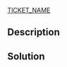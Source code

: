 [TICKET_NAME](LINK_TO_THE_TICKET)

<!-- PLEASE REMOVE UNUSED [optional] SECTIONS -->

## Description

<!-- Please include short description of implementation and list changes -->

## Solution

<!-- [optional] Please display your implementation(s) with: screenshots, videos, gifs, or links -->